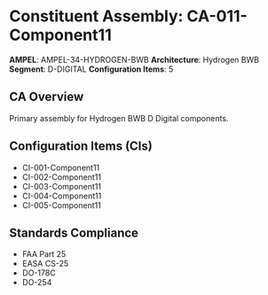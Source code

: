 # Constituent Assembly: CA-011-Component11

**AMPEL**: AMPEL-34-HYDROGEN-BWB
**Architecture**: Hydrogen BWB
**Segment**: D-DIGITAL
**Configuration Items**: 5

## CA Overview
Primary assembly for Hydrogen BWB D Digital components.

## Configuration Items (CIs)
- CI-001-Component11
- CI-002-Component11
- CI-003-Component11
- CI-004-Component11
- CI-005-Component11

## Standards Compliance
- FAA Part 25
- EASA CS-25
- DO-178C
- DO-254
